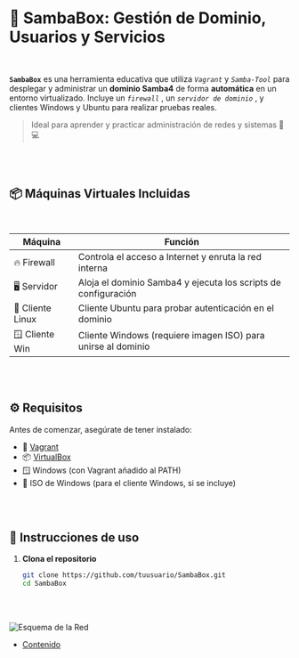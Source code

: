 # 🔧 SambaBox: Gestión de Dominio, Usuarios y Servicios
<br>

**``SambaBox``** es una herramienta educativa que utiliza *``Vagrant``* y *``Samba-Tool``* para desplegar y administrar un **dominio Samba4** de forma **automática** en un entorno virtualizado. Incluye un *``firewall``* , un *``servidor de dominio``* , y clientes Windows y Ubuntu para realizar pruebas reales.

> Ideal para aprender y practicar administración de redes y sistemas 🧠💻
<br>
<br>


## 📦 Máquinas Virtuales Incluidas
<br>


| Máquina           | Función                                                                 |
|----------------   |-------------------------------------------------------------------------|
| 🔥 Firewall       | Controla el acceso a Internet y enruta la red interna                   |
| 🖥️ Servidor       | Aloja el dominio Samba4 y ejecuta los scripts de configuración          |
| 🐧 Cliente Linux  | Cliente Ubuntu para probar autenticación en el dominio                  |
| 🪟 Cliente Win    | Cliente Windows (requiere imagen ISO) para unirse al dominio            |

<br>
<br>

## ⚙️ Requisitos

Antes de comenzar, asegúrate de tener instalado:

- 🧰 [Vagrant](https://www.vagrantup.com/downloads)
- 📦 [VirtualBox](https://www.virtualbox.org/)
- 🪟 Windows (con Vagrant añadido al PATH)
- 💽 ISO de Windows (para el cliente Windows, si se incluye)

<br>
<br>

## 🚀 Instrucciones de uso

1. **Clona el repositorio**  
   ```bash
   git clone https://github.com/tuusuario/SambaBox.git
   cd SambaBox

<br>
<br>


![Esquema de la Red](./configuracion/img/esquema_red.png)


- [Contenido](./configuracion/README.md)
